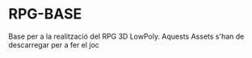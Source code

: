 # RPG-BASE
Base per a la realització del RPG 3D LowPoly. Aquests Assets s'han de descarregar per a fer el joc
